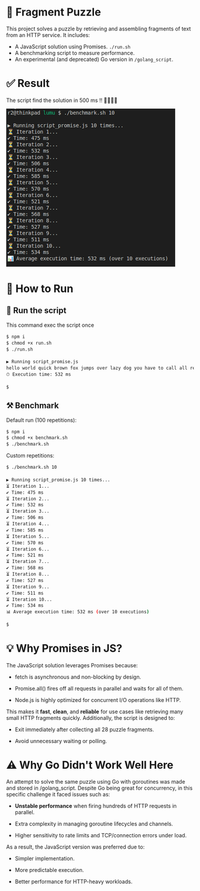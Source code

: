 # 🧩 Fragment Puzzle

This project solves a puzzle by retrieving and assembling fragments of text from an HTTP service. It includes:

- A JavaScript solution using Promises. `./run.sh`
- A benchmarking script to measure performance.
- An experimental (and deprecated) Go version in `/golang_script`.

# ✅ Result
The script find the solution in 500 ms !! 🚀🚀🚀🚀

![alt text](https://github.com/arturoverbel/lumu/blob/main/screenshots/screenshot.png "Logo Title Text 1")

# 🚀 How to Run

## 🔧 Run the script
This command exec the script once

```bash
$ npm i
$ chmod +x run.sh
$ ./run.sh

▶ Running script_promise.js
hello world quick brown fox jumps over lazy dog you have to call all request at same time if you want to see the puzzle fragments fast enough
⏱ Execution time: 532 ms

$
```

## ⚒️ Benchmark
Default run (100 repetitions):
```bash
$ npm i
$ chmod +x benchmark.sh
$ ./benchmark.sh
```
Custom repetitions:
```bash
$ ./benchmark.sh 10

▶ Running script_promise.js 10 times...
⏳ Iteration 1...
✔ Time: 475 ms
⏳ Iteration 2...
✔ Time: 532 ms
⏳ Iteration 3...
✔ Time: 506 ms
⏳ Iteration 4...
✔ Time: 585 ms
⏳ Iteration 5...
✔ Time: 570 ms
⏳ Iteration 6...
✔ Time: 521 ms
⏳ Iteration 7...
✔ Time: 568 ms
⏳ Iteration 8...
✔ Time: 527 ms
⏳ Iteration 9...
✔ Time: 511 ms
⏳ Iteration 10...
✔ Time: 534 ms
📊 Average execution time: 532 ms (over 10 executions)

$
```
# 💡 Why Promises in JS?
The JavaScript solution leverages Promises because:

- fetch is asynchronous and non-blocking by design.

- Promise.all() fires off all requests in parallel and waits for all of them.

- Node.js is highly optimized for concurrent I/O operations like HTTP.

This makes it **fast**, **clean**, and **reliable** for use cases like retrieving many small HTTP fragments quickly.
Additionally, the script is designed to:

- Exit immediately after collecting all 28 puzzle fragments.

- Avoid unnecessary waiting or polling.


# ⚠️ Why Go Didn't Work Well Here
An attempt to solve the same puzzle using Go with goroutines was made and stored in /golang_script.
Despite Go being great for concurrency, in this specific challenge it faced issues such as:

- **Unstable performance** when firing hundreds of HTTP requests in parallel.

- Extra complexity in managing goroutine lifecycles and channels.

- Higher sensitivity to rate limits and TCP/connection errors under load.

As a result, the JavaScript version was preferred due to:

- Simpler implementation.

- More predictable execution.

- Better performance for HTTP-heavy workloads.